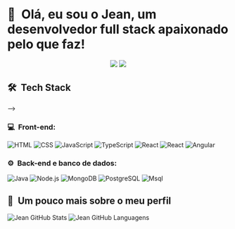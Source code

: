 <h1>👋 &nbsp;Olá, eu sou o Jean, um desenvolvedor full stack apaixonado pelo que faz!</h1>
<p align="center">
<a href="https://www.linkedin.com/in/jean-de-souza-morais/"><img src=https://img.shields.io/badge/-LinkedIn-%230077B5?style=for-the-badge&logo=linkedin&logoColor=white"/></a>
<a href="jeandesouzamorais@gmail.com"><img src="https://img.shields.io/badge/jeandesouzamorais@gmail.com-D14836?style=flat-square&logo=Gmail&logoColor=white"/></a>

</p>



<h2> 🛠 &nbsp;Tech Stack</h2> -->
<h3>💻 &nbsp;Front-end:</h3>

![HTML](https://img.shields.io/badge/-HTML-333333?style=flat&logo=HTML5)
![CSS](https://img.shields.io/badge/-CSS-333333?style=flat&logo=CSS3&logoColor=1572B6)
![JavaScript](https://img.shields.io/badge/-JavaScript-333333?style=flat&logo=javascript)
![TypeScript](https://img.shields.io/badge/-TypeScript-333333?style=flat&logo=typescript&logoColor=2D79C7)
![React](https://img.shields.io/badge/-React-333333?style=flat&logo=react)
![React](https://img.shields.io/badge/-React%20Native-333333?style=flat&logo=react)
![Angular](https://img.shields.io/badge/-Angular-333333?style=flat&logo=angular)

<h3>⚙️ &nbsp;Back-end e banco de dados:</h3>


![Java](https://img.shields.io/badge/-Java-333333?style=flat&logo=java)
![Node.js](https://img.shields.io/badge/-Node.js-333333?style=flat&logo=node.js)
![MongoDB](https://img.shields.io/badge/-MongoDB-333333?style=flat&logo=mongodb)
![PostgreSQL](https://img.shields.io/badge/-PostgreSQL-333333?style=flat&logo=postgresql)
![Msql](https://img.shields.io/badge/-Msql-333333?style=flat&logo=msql)


<h2>🚀 &nbsp;Um pouco mais sobre o meu perfil</h2>

![Jean GitHub Stats](https://github-readme-stats.vercel.app/api?username=jnmorais&show_icons=true&theme=dracula)
![Jean GitHub Languagens](https://github-readme-stats.vercel.app/api/top-langs/?username=jnmorais&layout=compact&langs_count=7&theme=dracula")

